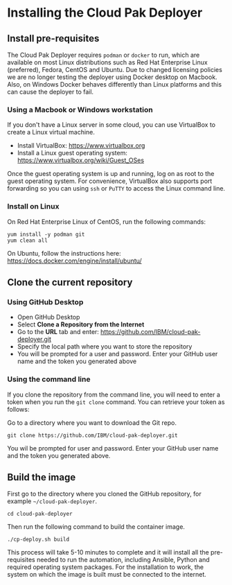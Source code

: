 # Installing the Cloud Pak Deployer

## Install pre-requisites
The Cloud Pak Deployer requires `podman` or `docker` to run, which are available on most Linux distributions such as Red Hat Enterprise Linux (preferred), Fedora, CentOS and Ubuntu. Due to changed licensing policies we are no longer testing the deployer using Docker desktop on Macbook. Also, on Windows Docker behaves differently than Linux platforms and this can cause the deployer to fail.

### Using a Macbook or Windows workstation
If you don't have a Linux server in some cloud, you can use VirtualBox to create a Linux virtual machine.
* Install VirtualBox: https://www.virtualbox.org
* Install a Linux guest operating system: https://www.virtualbox.org/wiki/Guest_OSes

Once the guest operating system is up and running, log on as root to the guest operating system. For convenience, VirtualBox also supports port forwarding so you can using `ssh` or `PuTTY` to access the Linux command line.

### Install on Linux
On Red Hat Enterprise Linux of CentOS, run the following commands:
```
yum install -y podman git
yum clean all
```

On Ubuntu, follow the instructions here: https://docs.docker.com/engine/install/ubuntu/

## Clone the current repository

### Using GitHub Desktop
* Open GitHub Desktop
* Select **Clone a Repository from the Internet**
* Go to the **URL** tab and enter: https://github.com/IBM/cloud-pak-deployer.git
* Specify the local path where you want to store the repository
* You will be prompted for a user and password. Enter your GitHub user name and the token you generated above

### Using the command line
If you clone the repository from the command line, you will need to enter a token when you run the `git clone` command. You can retrieve your token as follows:

Go to a directory where you want to download the Git repo.
```
git clone https://github.com/IBM/cloud-pak-deployer.git
```
You wil be prompted for user and password. Enter your GitHub user name and the token you generated above.

## Build the image
First go to the directory where you cloned the GitHub repository, for example `~/cloud-pak-deployer`.
```
cd cloud-pak-deployer
```

Then run the following command to build the container image.
```
./cp-deploy.sh build
```

This process will take 5-10 minutes to complete and it will install all the pre-requisites needed to run the automation, including Ansible, Python and required operating system packages. For the installation to work, the system on which the image is built must be connected to the internet.